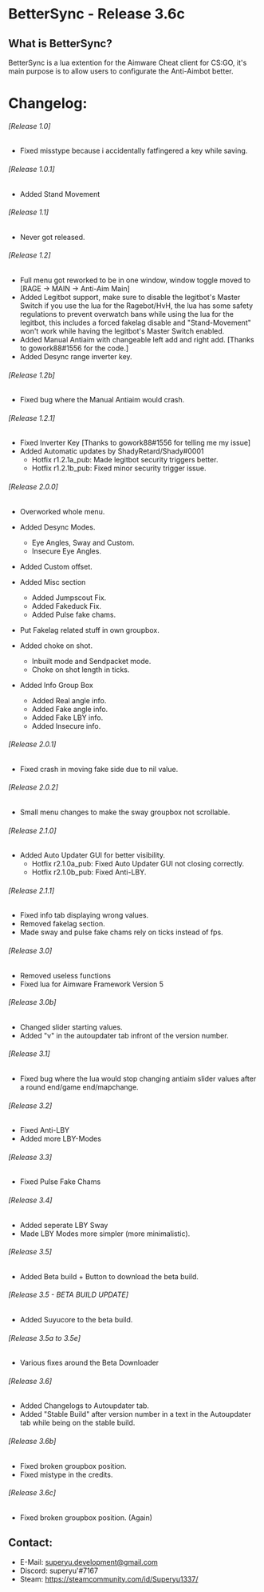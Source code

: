 # BetterSync - Release 3.6c

## What is BetterSync?
BetterSync is a lua extention for the Aimware Cheat client for CS:GO, it's main purpose is to allow users to configurate the Anti-Aimbot
better.

# Changelog:

###### [Release 1.0]
* Fixed misstype because i accidentally fatfingered a key while saving.
  
###### [Release 1.0.1]
* Added Stand Movement

###### [Release 1.1]
* Never got released.
  
###### [Release 1.2]
* Full menu got reworked to be in one window, window toggle moved to [RAGE -> MAIN -> Anti-Aim Main]
* Added Legitbot support, make sure to disable the legitbot's Master Switch if you use the lua for the Ragebot/HvH,
   the lua has some safety regulations to prevent overwatch bans while using the lua for the legitbot, this includes a forced fakelag
   disable and "Stand-Movement" won't work while having the legitbot's Master Switch enabled.
* Added Manual Antiaim with changeable left add and right add. [Thanks to gowork88#1556 for the code.]
* Added Desync range inverter key.

###### [Release 1.2b]
* Fixed bug where the Manual Antiaim would crash.

###### [Release 1.2.1]
* Fixed Inverter Key [Thanks to gowork88#1556 for telling me my issue]
* Added Automatic updates by ShadyRetard/Shady#0001
  * Hotfix r1.2.1a_pub: Made legitbot security triggers better.
  * Hotfix r1.2.1b_pub: Fixed minor security trigger issue.
  
###### [Release 2.0.0]
* Overworked whole menu.

* Added Desync Modes.
  * Eye Angles, Sway and Custom.
  * Insecure Eye Angles.
* Added Custom offset.

* Added Misc section
  * Added Jumpscout Fix.
  * Added Fakeduck Fix.
  * Added Pulse fake chams.
  
* Put Fakelag related stuff in own groupbox.
* Added choke on shot.
  * Inbuilt mode and Sendpacket mode.
  * Choke on shot length in ticks.
  
* Added Info Group Box
  * Added Real angle info.
  * Added Fake angle info.
  * Added Fake LBY info.
  * Added Insecure info.
  
###### [Release 2.0.1]
 * Fixed crash in moving fake side due to nil value.

###### [Release 2.0.2]
* Small menu changes to make the sway groupbox not scrollable.

###### [Release 2.1.0]
* Added Auto Updater GUI for better visibility.
  * Hotfix r2.1.0a_pub: Fixed Auto Updater GUI not closing correctly.
  * Hotfix r2.1.0b_pub: Fixed Anti-LBY.
 
###### [Release 2.1.1]
* Fixed info tab displaying wrong values.
* Removed fakelag section.
* Made sway and pulse fake chams rely on ticks instead of fps.

###### [Release 3.0]
* Removed useless functions
* Fixed lua for Aimware Framework Version 5

###### [Release 3.0b]
* Changed slider starting values.
* Added "v" in the autoupdater tab infront of the version number.

###### [Release 3.1]
* Fixed bug where the lua would stop changing antiaim slider values after a round end/game end/mapchange.

###### [Release 3.2]
* Fixed Anti-LBY
* Added more LBY-Modes

###### [Release 3.3]
* Fixed Pulse Fake Chams

###### [Release 3.4]
* Added seperate LBY Sway
* Made LBY Modes more simpler (more minimalistic).

###### [Release 3.5]
* Added Beta build + Button to download the beta build.

###### [Release 3.5 - BETA BUILD UPDATE]
* Added Suyucore to the beta build.

###### [Release 3.5a to 3.5e]
* Various fixes around the Beta Downloader

###### [Release 3.6]
* Added Changelogs to Autoupdater tab.
* Added "Stable Build" after version number in a text in the Autoupdater tab while being on the stable build.

###### [Release 3.6b]
* Fixed broken groupbox position.
* Fixed mistype in the credits.

###### [Release 3.6c]
* Fixed broken groupbox position. (Again)

## Contact:
* E-Mail: superyu.development@gmail.com
* Discord: superyu'#7167
* Steam: https://steamcommunity.com/id/Superyu1337/
